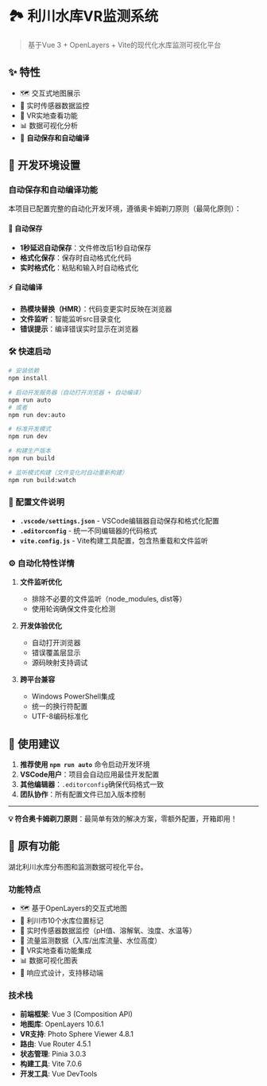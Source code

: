 # 🏞️ 利川水库VR监测系统

> 基于Vue 3 + OpenLayers + Vite的现代化水库监测可视化平台

## ✨ 特性

- 🗺️ 交互式地图展示
- 🧪 实时传感器数据监控
- 🥽 VR实地查看功能
- 📊 数据可视化分析
- 🔄 **自动保存和自动编译**

## 🚀 开发环境设置

### 自动保存和自动编译功能

本项目已配置完整的自动化开发环境，遵循奥卡姆剃刀原则（最简化原则）：

#### 🔄 自动保存
- **1秒延迟自动保存**：文件修改后1秒自动保存
- **格式化保存**：保存时自动格式化代码
- **实时格式化**：粘贴和输入时自动格式化

#### ⚡ 自动编译
- **热模块替换（HMR）**：代码变更实时反映在浏览器
- **文件监听**：智能监听src目录变化
- **错误提示**：编译错误实时显示在浏览器

### 🛠️ 快速启动

```bash
# 安装依赖
npm install

# 启动开发服务器（自动打开浏览器 + 自动编译）
npm run auto
# 或者
npm run dev:auto

# 标准开发模式
npm run dev

# 构建生产版本
npm run build

# 监听模式构建（文件变化时自动重新构建）
npm run build:watch
```

### 📁 配置文件说明

- **`.vscode/settings.json`** - VSCode编辑器自动保存和格式化配置
- **`.editorconfig`** - 统一不同编辑器的代码格式
- **`vite.config.js`** - Vite构建工具配置，包含热重载和文件监听

### ⚙️ 自动化特性详情

1. **文件监听优化**
   - 排除不必要的文件监听（node_modules, dist等）
   - 使用轮询确保文件变化检测

2. **开发体验优化**
   - 自动打开浏览器
   - 错误覆盖层显示
   - 源码映射支持调试

3. **跨平台兼容**
   - Windows PowerShell集成
   - 统一的换行符配置
   - UTF-8编码标准化

## 🎯 使用建议

1. **推荐使用 `npm run auto`** 命令启动开发环境
2. **VSCode用户**：项目会自动应用最佳开发配置
3. **其他编辑器**：`.editorconfig`确保代码格式一致
4. **团队协作**：所有配置文件已加入版本控制

---

**💡 符合奥卡姆剃刀原则**：最简单有效的解决方案，零额外配置，开箱即用！

## 📄 原有功能

湖北利川水库分布图和监测数据可视化平台。

### 功能特点

- 🗺️ 基于OpenLayers的交互式地图
- 📍 利川市10个水库位置标记
- 🧪 实时传感器数据监控（pH值、溶解氧、浊度、水温等）
- 🌊 流量监测数据（入库/出库流量、水位高度）
- 🥽 VR实地查看功能集成
- 📊 数据可视化图表
- 📱 响应式设计，支持移动端

### 技术栈

- **前端框架**: Vue 3 (Composition API)
- **地图库**: OpenLayers 10.6.1
- **VR支持**: Photo Sphere Viewer 4.8.1
- **路由**: Vue Router 4.5.1
- **状态管理**: Pinia 3.0.3
- **构建工具**: Vite 7.0.6
- **开发工具**: Vue DevTools
